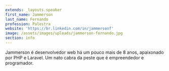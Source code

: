 ```yaml
---
extends: _layouts.speaker
first_name: Jammerson
last_name: Fernando
profession: Palestra
website: 'https://br.linkedin.com/in/jammersonf'
image: /assets/images/uploads/jammerson-fernando.jpg
section: info
---
```

Jammerson é desenvolvedor web há um pouco mais de 8 anos, apaixonado por PHP e Laravel. Um nato cabra da peste que é empreendedor e programador.

